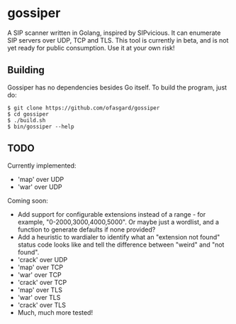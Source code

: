 # gossiper

A SIP scanner written in Golang, inspired by SIPvicious. It can enumerate SIP servers over UDP, TCP and TLS. This tool is currently in beta, and is not yet ready for public consumption. Use it at your own risk!

## Building

Gossiper has no dependencies besides Go itself. To build the program, just do:

```shell
$ git clone https://github.com/ofasgard/gossiper
$ cd gossiper
$ ./build.sh
$ bin/gossiper --help
```

## TODO

Currently implemented:

- 'map' over UDP
- 'war' over UDP

Coming soon:

- Add support for configurable extensions instead of a range - for example, "0-2000,3000,4000,5000". Or maybe just a wordlist, and a function to generate defaults if none provided?
- Add a heuristic to wardialer to identify what an "extension not found" status code looks like and tell the difference between "weird" and "not found".
- 'crack' over UDP
- 'map' over TCP
- 'war' over TCP
- 'crack' over TCP
- 'map' over TLS
- 'war' over TLS
- 'crack' over TLS
- Much, much more tested!
